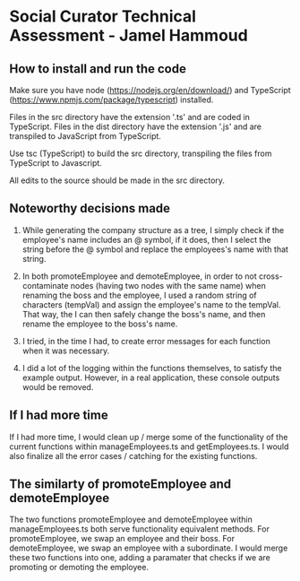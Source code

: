 # Social Curator Technical Assessment - Jamel Hammoud

## How to install and run the code

Make sure you have node (https://nodejs.org/en/download/) and TypeScript (https://www.npmjs.com/package/typescript) installed.

Files in the src directory have the extension '.ts' and are coded in TypeScript.
Files in the dist directory have the extension '.js' and are transpiled to JavaScript from TypeScript.

Use tsc (TypeScript) to build the src directory, transpiling the files from TypeScript to Javascript.

All edits to the source should be made in the src directory.

## Noteworthy decisions made

1. While generating the company structure as a tree, I simply check if the employee's name includes an @ symbol, if it does, then
I select the string before the @ symbol and replace the employees's name with that string.

2. In both promoteEmployee and demoteEmployee, in order to not cross-contaminate nodes (having two nodes with the same name) when
renaming the boss and the employee, I used a random string of characters (tempVal) and assign the employee's name to the tempVal. 
That way, the I can then safely change the boss's name, and then rename the employee to the boss's name.

3. I tried, in the time I had, to create error messages for each function when it was necessary.

4. I did a lot of the logging within the functions themselves, to satisfy the example output. However, in a real application,
these console outputs would be removed.

## If I had more time

If I had more time, I would clean up / merge some of the functionality of the current functions within manageEmployees.ts and getEmployees.ts.
I would also finalize all the error cases / catching for the existing functions.

## The similarty of promoteEmployee and demoteEmployee

The two functions promoteEmployee and demoteEmployee within manageEmployees.ts both serve functionality equivalent methods. For promoteEmployee,
we swap an employee and their boss. For demoteEmployee, we swap an employee with a subordinate. I would merge these two functions into one, adding
a paramater that checks if we are promoting or demoting the employee.